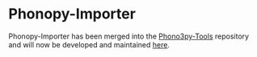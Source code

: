 # Phonopy-Importer

Phonopy-Importer has been merged into the [Phono3py-Tools](https://github.com/skelton-group/Phono3py-Tools) repository and will now be developed and maintained [here](https://github.com/skelton-group/Phono3py-Tools/tree/master/Phonopy-Importer).
